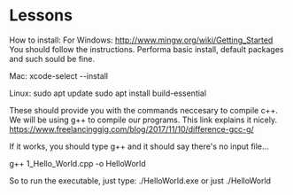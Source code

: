 # Lessons
How to install:
For Windows:
	http://www.mingw.org/wiki/Getting_Started
You should follow the instructions. Performa basic install, default packages and such sould be fine.

Mac: 
	xcode-select --install

Linux:
	sudo apt update
	sudo apt install build-essential

These should provide you with the commands neccesary to compile c++. We will be using g++ to compile our programs. This link explains it nicely.
https://www.freelancinggig.com/blog/2017/11/10/difference-gcc-g/


If it works, you should type g++ and it should say there's no input file...

g++ 1_Hello_World.cpp -o HelloWorld

So to run the executable, just type: ./HelloWorld.exe or just ./HelloWorld